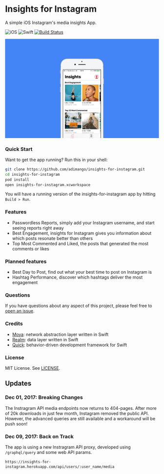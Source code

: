 # Insights for Instagram
A simple iOS Instagram's media insights App.

![iOS](https://img.shields.io/badge/iOS-10.0%2B-blue.svg)
![Swift](https://img.shields.io/badge/Swift-4-blue.svg)
[![Build Status](https://travis-ci.org/adimango/insights-for-instagram.svg?branch=master)](https://travis-ci.org/adimango/insights-for-instagram)

![](screenshots/app-github-header.png)

### Quick Start

Want to get the app running? Run this in your shell:

```sh
git clone https://github.com/adimango/insights-for-instagram.git
cd insights-for-instagram
pod install
open insights-for-instagram.xcworkspace
```

You will have a running version of the insights-for-instagram app by hitting `Build > Run`.

### Features

* Passwordless Reports, simply add your Instagram username, and start seeing reports right away
* Best Engagement, insights for Instagram gives you information about which posts resonate better than others
* Top Most Commented and Liked, the posts that generated the most comments or likes

### Planned features

* Best Day to Post, find out what your best time to post on Instagram is
* Hashtag Performance, discover which hashtags deliver the most engagement

### Questions

If you have questions about any aspect of this project, please feel free to
[open an issue](https://github.com/adimango/insights-for-instagram/issues/new).

### Credits

- [Moya][]: network abstraction layer written in Swift
- [Realm][]: data layer written in Swift
- [Quick][]: behavior-driven development framework for Swift

### License

MIT License. See [LICENSE](LICENSE).

[Moya]:https://github.com/Moya/Moya
[Realm]:https://realm.io/docs/swift/latest/
[Quick]:https://github.com/Quick/Quick

## Updates

### Dec 01, 2017: Breaking Changes

The Instragram API media endpoints now returns to 404-pages. After more of 20k downloads in just few month, Instagram removed the public API. However, the advanced queries are still available and a workaround will be push soon!

### Dec 09, 2017: Back on Track

The app is using a new Instragram API proxy, developed using `/graphql/query` and some web API params.

```
https://insights-for-instagram.herokuapp.com/api/users/:user_name/media

```

